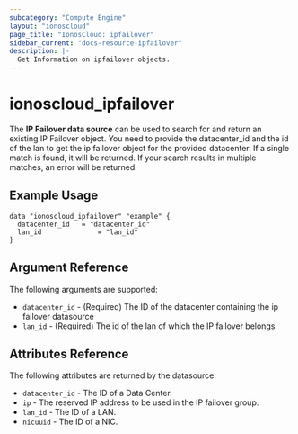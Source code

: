 ```yaml
---
subcategory: "Compute Engine"
layout: "ionoscloud"
page_title: "IonosCloud: ipfailover"
sidebar_current: "docs-resource-ipfailover"
description: |-
  Get Information on ipfailover objects.
---
```


# ionoscloud_ipfailover

The **IP Failover data source** can be used to search for and return an existing IP Failover object.
You need to provide the datacenter_id and the id of the lan to get the ip failover object for the provided datacenter.
If a single match is found, it will be returned. If your search results in multiple matches, an error will be returned.

## Example Usage

```hcl
data "ionoscloud_ipfailover" "example" {
  datacenter_id   = "datacenter_id"
  lan_id              = "lan_id"
}
```

## Argument Reference

The following arguments are supported:

* `datacenter_id` - (Required) The ID of the datacenter containing the ip failover datasource
* `lan_id` - (Required) The id of the lan of which the IP failover belongs


## Attributes Reference

The following attributes are returned by the datasource:

* `datacenter_id` - The ID of a Data Center.
* `ip` - The reserved IP address to be used in the IP failover group.
* `lan_id` - The ID of a LAN.
* `nicuuid` - The ID of a NIC.
